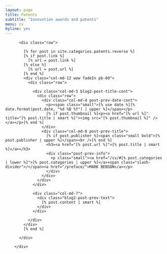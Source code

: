 ```yaml
---
layout: page
title: Patents
subtitle: "Innovation awards and patents"
menu: cv
byline: yes
---
```


<!-- START PATENTS -->
<div class="page-section p-50-cont">
        <div class="container">

          <div class="row">

            [% for post in site.categories.patents.reverse %]
            [% if post.link %]
              [% url = post.link %]
            [% else %]
              [% url = post.url %]
            [% end %]
            <div class="col-md-12 wow fadeIn pb-60">
              <div class="row">

                <div class="col-md-5 blog2-post-title-cont">
                  <div class="row">
                    <div class="col-md-4 post-prev-date-cont">
                      <p><span class="small">[% use date %][% date.format(post.date, "%d %B %Y") | upper %]</span></p>
                      [% if post.thumbnail %]<p><a href="[% url %]" title="[% post.title | smart %]"><img src="[% post.thumbnail %]" /></a></p>[% end %]
                    </div>
                    <div class="col-md-8 post-prev-title">
                      [% if post.publisher %]<span class="small bold">[% post.publisher | upper %]</span><br />[% end %]
                      <h3><a href="[% post.url %]">[% post.title | smart %]</a></h3>
                      <div class="post-prev-info">
                        <p class="small"><a href="/cv/#[% post.categories | lower %]">[% post.categories | upper %]</a><span class="slash-divider">/</span><a href="/preface/">MARK BENSON</a></p>
                      </div>
                    </div>
                  </div>
                </div>

                <div class="col-md-7">
                  <div class="blog2-post-prev-text">
                    [% post.content | smart %]
                  </div>
                </div>

              </div>
            </div>
            [% end %]

          </div>

        </div>
</div>
<!-- END PATENTS -->
